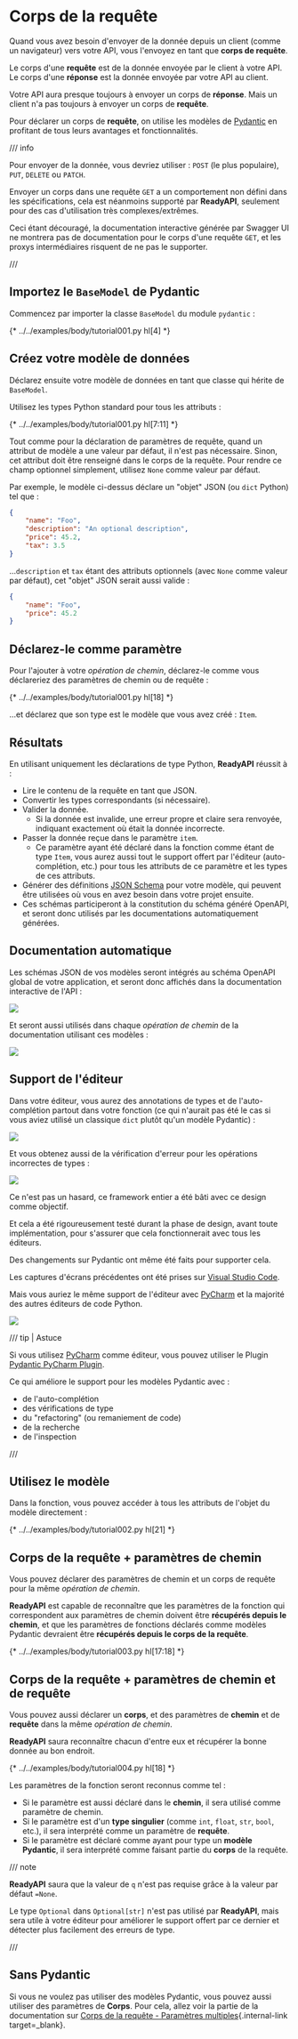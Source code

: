 # Corps de la requête

Quand vous avez besoin d'envoyer de la donnée depuis un client (comme un navigateur) vers votre API, vous l'envoyez en tant que **corps de requête**.

Le corps d'une **requête** est de la donnée envoyée par le client à votre API. Le corps d'une **réponse** est la donnée envoyée par votre API au client.

Votre API aura presque toujours à envoyer un corps de **réponse**. Mais un client n'a pas toujours à envoyer un corps de **requête**.

Pour déclarer un corps de **requête**, on utilise les modèles de <a href="https://docs.pydantic.dev/" class="external-link" target="_blank">Pydantic</a> en profitant de tous leurs avantages et fonctionnalités.

/// info

Pour envoyer de la donnée, vous devriez utiliser : `POST` (le plus populaire), `PUT`, `DELETE` ou `PATCH`.

Envoyer un corps dans une requête `GET` a un comportement non défini dans les spécifications, cela est néanmoins supporté par **ReadyAPI**, seulement pour des cas d'utilisation très complexes/extrêmes.

Ceci étant découragé, la documentation interactive générée par Swagger UI ne montrera pas de documentation pour le corps d'une requête `GET`, et les proxys intermédiaires risquent de ne pas le supporter.

///

## Importez le `BaseModel` de Pydantic

Commencez par importer la classe `BaseModel` du module `pydantic` :

{* ../../examples/body/tutorial001.py hl[4] *}

## Créez votre modèle de données

Déclarez ensuite votre modèle de données en tant que classe qui hérite de `BaseModel`.

Utilisez les types Python standard pour tous les attributs :

{* ../../examples/body/tutorial001.py hl[7:11] *}

Tout comme pour la déclaration de paramètres de requête, quand un attribut de modèle a une valeur par défaut, il n'est pas nécessaire. Sinon, cet attribut doit être renseigné dans le corps de la requête. Pour rendre ce champ optionnel simplement, utilisez `None` comme valeur par défaut.

Par exemple, le modèle ci-dessus déclare un "objet" JSON (ou `dict` Python) tel que :

```JSON
{
    "name": "Foo",
    "description": "An optional description",
    "price": 45.2,
    "tax": 3.5
}
```

...`description` et `tax` étant des attributs optionnels (avec `None` comme valeur par défaut), cet "objet" JSON serait aussi valide :

```JSON
{
    "name": "Foo",
    "price": 45.2
}
```

## Déclarez-le comme paramètre

Pour l'ajouter à votre *opération de chemin*, déclarez-le comme vous déclareriez des paramètres de chemin ou de requête :

{* ../../examples/body/tutorial001.py hl[18] *}

...et déclarez que son type est le modèle que vous avez créé : `Item`.

## Résultats

En utilisant uniquement les déclarations de type Python, **ReadyAPI** réussit à :

* Lire le contenu de la requête en tant que JSON.
* Convertir les types correspondants (si nécessaire).
* Valider la donnée.
    * Si la donnée est invalide, une erreur propre et claire sera renvoyée, indiquant exactement où était la donnée incorrecte.
* Passer la donnée reçue dans le paramètre `item`.
    * Ce paramètre ayant été déclaré dans la fonction comme étant de type `Item`, vous aurez aussi tout le support offert par l'éditeur (auto-complétion, etc.) pour tous les attributs de ce paramètre et les types de ces attributs.
* Générer des définitions <a href="https://json-schema.org" class="external-link" target="_blank">JSON Schema</a> pour votre modèle, qui peuvent être utilisées où vous en avez besoin dans votre projet ensuite.
* Ces schémas participeront à la constitution du schéma généré OpenAPI, et seront donc utilisés par les documentations automatiquement générées.

## Documentation automatique

Les schémas JSON de vos modèles seront intégrés au schéma OpenAPI global de votre application, et seront donc affichés dans la documentation interactive de l'API :

<img src="/img/tutorial/body/image01.png">

Et seront aussi utilisés dans chaque *opération de chemin* de la documentation utilisant ces modèles :

<img src="/img/tutorial/body/image02.png">

## Support de l'éditeur

Dans votre éditeur, vous aurez des annotations de types et de l'auto-complétion partout dans votre fonction (ce qui n'aurait pas été le cas si vous aviez utilisé un classique `dict` plutôt qu'un modèle Pydantic) :

<img src="/img/tutorial/body/image03.png">

Et vous obtenez aussi de la vérification d'erreur pour les opérations incorrectes de types :

<img src="/img/tutorial/body/image04.png">

Ce n'est pas un hasard, ce framework entier a été bâti avec ce design comme objectif.

Et cela a été rigoureusement testé durant la phase de design, avant toute implémentation, pour s'assurer que cela fonctionnerait avec tous les éditeurs.

Des changements sur Pydantic ont même été faits pour supporter cela.

Les captures d'écrans précédentes ont été prises sur <a href="https://code.visualstudio.com" class="external-link" target="_blank">Visual Studio Code</a>.

Mais vous auriez le même support de l'éditeur avec <a href="https://www.jetbrains.com/pycharm/" class="external-link" target="_blank">PyCharm</a> et la majorité des autres éditeurs de code Python.

<img src="/img/tutorial/body/image05.png">

/// tip | Astuce

Si vous utilisez <a href="https://www.jetbrains.com/pycharm/" class="external-link" target="_blank">PyCharm</a> comme éditeur, vous pouvez utiliser le Plugin <a href="https://github.com/koxudaxi/pydantic-pycharm-plugin/" class="external-link" target="_blank">Pydantic PyCharm Plugin</a>.

Ce qui améliore le support pour les modèles Pydantic avec :

* de l'auto-complétion
* des vérifications de type
* du "refactoring" (ou remaniement de code)
* de la recherche
* de l'inspection

///

## Utilisez le modèle

Dans la fonction, vous pouvez accéder à tous les attributs de l'objet du modèle directement :

{* ../../examples/body/tutorial002.py hl[21] *}

## Corps de la requête + paramètres de chemin

Vous pouvez déclarer des paramètres de chemin et un corps de requête pour la même *opération de chemin*.

**ReadyAPI** est capable de reconnaître que les paramètres de la fonction qui correspondent aux paramètres de chemin doivent être **récupérés depuis le chemin**, et que les paramètres de fonctions déclarés comme modèles Pydantic devraient être **récupérés depuis le corps de la requête**.

{* ../../examples/body/tutorial003.py hl[17:18] *}

## Corps de la requête + paramètres de chemin et de requête

Vous pouvez aussi déclarer un **corps**, et des paramètres de **chemin** et de **requête** dans la même *opération de chemin*.

**ReadyAPI** saura reconnaître chacun d'entre eux et récupérer la bonne donnée au bon endroit.

{* ../../examples/body/tutorial004.py hl[18] *}

Les paramètres de la fonction seront reconnus comme tel :

* Si le paramètre est aussi déclaré dans le **chemin**, il sera utilisé comme paramètre de chemin.
* Si le paramètre est d'un **type singulier** (comme `int`, `float`, `str`, `bool`, etc.), il sera interprété comme un paramètre de **requête**.
* Si le paramètre est déclaré comme ayant pour type un **modèle Pydantic**, il sera interprété comme faisant partie du **corps** de la requête.

/// note

**ReadyAPI** saura que la valeur de `q` n'est pas requise grâce à la valeur par défaut `=None`.

Le type `Optional` dans `Optional[str]` n'est pas utilisé par **ReadyAPI**, mais sera utile à votre éditeur pour améliorer le support offert par ce dernier et détecter plus facilement des erreurs de type.

///

## Sans Pydantic

Si vous ne voulez pas utiliser des modèles Pydantic, vous pouvez aussi utiliser des paramètres de **Corps**. Pour cela, allez voir la partie de la documentation sur  [Corps de la requête - Paramètres multiples](body-multiple-params.md){.internal-link target=_blank}.
